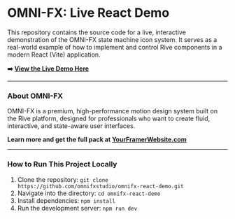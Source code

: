 # OMNI-FX: Live React Demo

This repository contains the source code for a live, interactive demonstration of the OMNI-FX state machine icon system. It serves as a real-world example of how to implement and control Rive components in a modern React (Vite) application.

**➡️ [View the Live Demo Here](https://[YOUR_VERCEL_LINK_WILL_GO_HERE].vercel.app)**

---

### About OMNI-FX

OMNI-FX is a premium, high-performance motion design system built on the Rive platform, designed for professionals who want to create fluid, interactive, and state-aware user interfaces.

**Learn more and get the full pack at [YourFramerWebsite.com](https://[YOUR_FRAMER_LINK_HERE].framer.website)**

---

### How to Run This Project Locally

1.  Clone the repository:
    `git clone https://github.com/omnifxstudio/omnifx-react-demo.git`
2.  Navigate into the directory:
    `cd omnifx-react-demo`
3.  Install dependencies:
    `npm install`
4.  Run the development server:
    `npm run dev`